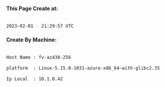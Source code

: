 
   
#### This Page Create at:

```bash

2023-02-01 - 21:29:57 UTC

```

#### Create By Machine:

```bash

Host Name : fv-az438-256

platform  : Linux-5.15.0-1031-azure-x86_64-with-glibc2.35

Ip Local  : 10.1.0.42

```

